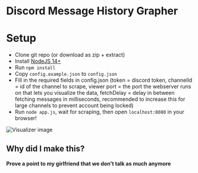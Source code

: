 # Discord Message History Grapher

# Setup
* Clone git repo (or download as zip + extract)
* Install [NodeJS 14+](https://nodejs.org/download)
* Run `npm install`
* Copy `config.example.json` to `config.json`
* Fill in the required fields in config.json (token = discord token, channelId = id of the channel to scrape, viewer port = the port the webserver runs on that lets you visualize the data, fetchDelay = delay in between fetching messages in milliseconds, recommended to increase this for large channels to prevent account being locked)
* Run `node app.js`, wait for scraping, then open `localhost:8080` in your browser!

![Visualizer image](https://i.memester.xyz/u/khnv.png)

## Why did I make this?
#### Prove a point to my girlfriend that we don't talk as much anymore  